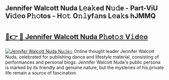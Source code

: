 ## Jennifer Walcott Nuda L𝚎a𝚔ed N𝚞𝚍e - Part-ViU Vi𝚍𝚎o P𝚑𝚘tos - H𝚘𝚝 O𝚗𝚕yf𝚊ns L𝚎a𝚔s hJMMQ

# <h2><a href="http://kf49ui.oniu.top/?m=Jennifer+Walcott+Nuda">🔗👉 🔴 Jennifer Walcott Nuda P𝚑ot𝚘𝚜 V𝚒d𝚎o</a></h2>

[![Jennifer Walcott Nuda Nu𝚍e𝚜](https://i.imgur.com/0qMVB7G.gif)](http://kf49ui.oniu.top/?m=Jennifer+Walcott+Nuda)
Online thought leader Jennifer Walcott Nuda, celebrated for publishing dance and lifestyle material, consisting of performances and personal blogs. Jennifer Walcott Nuda's public persona is marked by its friendly and genuine nature, but the mysteries of his private life remain a source of fascination.  
